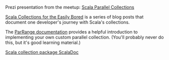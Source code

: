 Prezi presentation from the meetup: [Scala Parallel Collections][prezi]

[Scala Collections for the Easily Bored][easily-bored] is a series of blog posts that document one developer's journey with Scala's collections.

The [ParRange documentation][ParRange-doc] provides a helpful introduction to implementing your own custom parallel collection. (You'll probably never do this, but it's good learning material.)

[Scala collection package ScalaDoc][collection-package-scaladoc]

[prezi]: http://prezi.com/xejeu3q2ghmr/scala-parallel-collections/
[easily-bored]: http://www.codecommit.com/blog/scala/scala-collections-for-the-easily-bored-part-1 
[ParRange-doc]: http://www.scala-lang.org/api/current/scala/collection/parallel/immutable/ParRange.html
[collection-package-scaladoc]: http://www.scala-lang.org/api/current/index.html#scala.collection.package
